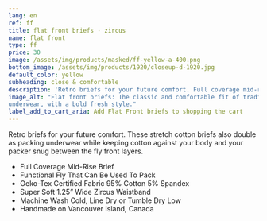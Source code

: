 ```yaml
---
lang: en
ref: ff
title: flat front briefs · zircus
name: flat front
type: ff
price: 30
image: /assets/img/products/masked/ff-yellow-a-400.png
bottom_image: /assets/img/products/1920/closeup-d-1920.jpg
default_color: yellow
subheading: close & comfortable
description: 'Retro briefs for your future comfort. Full coverage mid-rise, with a functional fly. Oeko-Tex Certified fabric, 95% Cotton 5% Spandex. Handmade on Vancouver Island, Canada.'
image_alt: "Flat front briefs: The classic and comfortable fit of traditional
underwear, with a bold fresh style."
label_add_to_cart_aria: Add Flat Front briefs to shopping the cart
---
```


Retro briefs for your future comfort. These stretch cotton briefs also double as
packing underwear while keeping cotton against your body and your packer snug
between the fly front layers.

- Full Coverage Mid-Rise Brief
- Functional Fly That Can Be Used To Pack
- Oeko-Tex Certified Fabric 95% Cotton 5% Spandex
- Super Soft 1.25” Wide Zircus Waistband
- Machine Wash Cold, Line Dry or Tumble Dry Low
- Handmade on Vancouver Island, Canada
